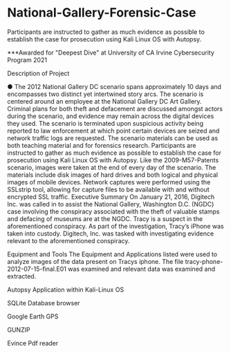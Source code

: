 # National-Gallery-Forensic-Case
Participants are instructed to gather as much evidence as possible to establish the case for prosecution using Kali Linux OS with Autopsy.

***Awarded for "Deepest Dive" at University of CA Irvine Cybersecurity Program 2021

Description of Project

● The 2012 National Gallery DC scenario spans approximately 10 days and encompasses two
distinct yet intertwined story arcs. The scenario is centered around an employee at the National
Gallery DC Art Gallery. Criminal plans for both theft and defacement are discussed amongst
actors during the scenario, and evidence may remain across the digital devices they used. The
scenario is terminated upon suspicious activity being reported to law enforcement at which point
certain devices are seized and network traffic logs are requested. The scenario materials can be
used as both teaching material and for forensics research. Participants are instructed to gather
as much evidence as possible to establish the case for prosecution using Kali Linux OS with
Autopsy. Like the 2009-M57-Patents scenario, images were taken at the end of every day of the
scenario. The materials include disk images of hard drives and both logical and physical images
of mobile devices. Network captures were performed using the SSLstrip tool, allowing for capture
files to be available with and without encrypted SSL traffic.
Executive Summary
On January 21, 2016, Digitech Inc. was called in to assist the National Gallery, Washington D.C.
(NGDC) case involving the conspiracy associated with the theft of valuable stamps and defacing
of museums are at the NGDC. Tracy is a suspect in the aforementioned conspiracy.
As part of the investigation, Tracy’s iPhone was taken into custody.
Digitech, Inc. was tasked with investigating evidence relevant to the aforementioned conspiracy.

Equipment and Tools
The Equipment and Applications listed were used to analyze images of the data present on
Tracys iphone. The file tracy-phone-2012-07-15-final.E01 was examined and relevant data was
examined and extracted.

Autopsy Application within Kali-Linux OS

SQLite Database browser

Google Earth GPS

GUNZIP

Evince Pdf reader
